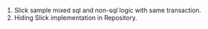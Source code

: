 1. Slick sample mixed sql and non-sql logic with same transaction.
2. Hiding Slick implementation in Repository.